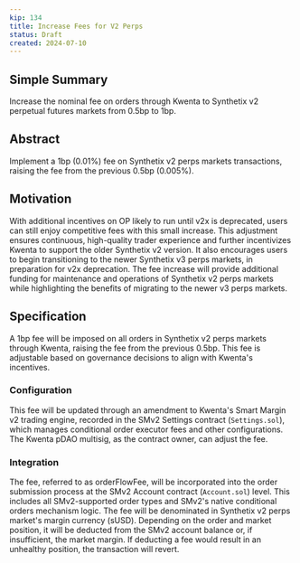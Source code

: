 ```yaml
---
kip: 134
title: Increase Fees for V2 Perps
status: Draft
created: 2024-07-10
---
```


## Simple Summary
Increase the nominal fee on orders through Kwenta to Synthetix v2 perpetual futures markets from 0.5bp to 1bp.

## Abstract
Implement a 1bp (0.01%) fee on Synthetix v2 perps markets transactions, raising the fee from the previous 0.5bp (0.005%).

## Motivation
With additional incentives on OP likely to run until v2x is deprecated, users can still enjoy competitive fees with this small increase. This adjustment ensures continuous, high-quality trader experience and further incentivizes Kwenta to support the older Synthetix v2 version. It also encourages users to begin transitioning to the newer Synthetix v3 perps markets, in preparation for v2x deprecation. The fee increase will provide additional funding for maintenance and operations of Synthetix v2 perps markets while highlighting the benefits of migrating to the newer v3 perps markets.

## Specification
A 1bp fee will be imposed on all orders in Synthetix v2 perps markets through Kwenta, raising the fee from the previous 0.5bp. This fee is adjustable based on governance decisions to align with Kwenta's incentives.

### Configuration
This fee will be updated through an amendment to Kwenta's Smart Margin v2 trading engine, recorded in the SMv2 Settings contract (`Settings.sol`), which manages conditional order executor fees and other configurations. The Kwenta pDAO multisig, as the contract owner, can adjust the fee.

### Integration
The fee, referred to as orderFlowFee, will be incorporated into the order submission process at the SMv2 Account contract (`Account.sol`) level. This includes all SMv2-supported order types and SMv2's native conditional orders mechanism logic. The fee will be denominated in Synthetix v2 perps market's margin currency (sUSD). Depending on the order and market position, it will be deducted from the SMv2 account balance or, if insufficient, the market margin. If deducting a fee would result in an unhealthy position, the transaction will revert.

